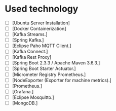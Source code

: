 # Used technology

- [ ] [Ubuntu Server Installation]
- [ ] [Docker Containerization]
- [ ] [Kafka Streams.]
- [ ] [Spring Kafka.]
- [ ] [Eclipse Paho MQTT Client.]
- [ ] [Kafka Connect.]
- [ ] [Kafka Rest Proxy]
- [ ] [Spring Boot 2.3.3 / Apache Maven 3.6.3.]
- [ ] [Spring Boot Starter Actuator.]
- [ ] [Micrometer Registry Prometheus.]
- [ ] [NodeExporter (Exporter for machine metrics).]
- [ ] [Prometheus.]
- [ ] [Grafana.]
- [ ] [Eclipse Mosquitto.]
- [ ] [MongoDB.]
